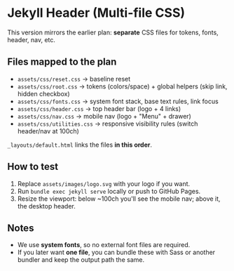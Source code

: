 # Jekyll Header (Multi-file CSS)

This version mirrors the earlier plan: **separate** CSS files for tokens, fonts, header, nav, etc.

## Files mapped to the plan
- `assets/css/reset.css`  → baseline reset
- `assets/css/root.css`   → tokens (colors/space) + global helpers (skip link, hidden checkbox)
- `assets/css/fonts.css`  → system font stack, base text rules, link focus
- `assets/css/header.css` → top header bar (logo + 4 links)
- `assets/css/nav.css`    → mobile nav (logo + "Menu" + drawer)
- `assets/css/utilities.css` → responsive visibility rules (switch header/nav at 100ch)

`_layouts/default.html` links the files **in this order**.

## How to test
1. Replace `assets/images/logo.svg` with your logo if you want.
2. Run `bundle exec jekyll serve` locally or push to GitHub Pages.
3. Resize the viewport: below ~100ch you'll see the mobile nav; above it, the desktop header.

## Notes
- We use **system fonts**, so no external font files are required.
- If you later want **one file**, you can bundle these with Sass or another bundler and keep the output path the same.
